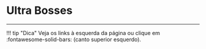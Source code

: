 # Ultra Bosses
---
!!! tip "Dica"
    Veja os links à esquerda da página ou clique em :fontawesome-solid-bars: (canto superior esquerdo).
